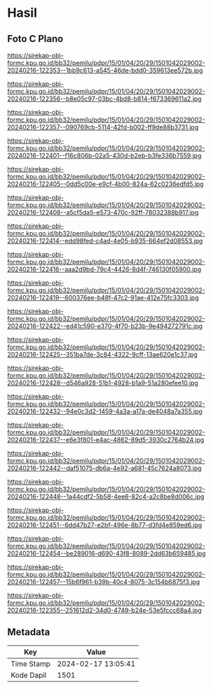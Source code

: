 # Hasil

## Foto C Plano

https://sirekap-obj-formc.kpu.go.id/bb32/pemilu/pdpr/15/01/04/20/29/1501042029002-20240216-122353--1bb9c613-a545-46de-bdd0-359613ee572b.jpg

https://sirekap-obj-formc.kpu.go.id/bb32/pemilu/pdpr/15/01/04/20/29/1501042029002-20240216-122356--b8e05c97-03bc-4bd8-b814-f673369611a2.jpg

https://sirekap-obj-formc.kpu.go.id/bb32/pemilu/pdpr/15/01/04/20/29/1501042029002-20240216-122357--090769cb-5114-42fd-b002-ff9de88b3731.jpg

https://sirekap-obj-formc.kpu.go.id/bb32/pemilu/pdpr/15/01/04/20/29/1501042029002-20240216-122401--f16c806b-02a5-430d-b2eb-b3fe336b7559.jpg

https://sirekap-obj-formc.kpu.go.id/bb32/pemilu/pdpr/15/01/04/20/29/1501042029002-20240216-122405--0dd5c00e-e9cf-4b00-824a-62c0236edfd5.jpg

https://sirekap-obj-formc.kpu.go.id/bb32/pemilu/pdpr/15/01/04/20/29/1501042029002-20240216-122408--a5cf5da5-e573-470c-92ff-78032388b917.jpg

https://sirekap-obj-formc.kpu.go.id/bb32/pemilu/pdpr/15/01/04/20/29/1501042029002-20240216-122414--edd98fed-c4ad-4e05-b935-664ef2d08553.jpg

https://sirekap-obj-formc.kpu.go.id/bb32/pemilu/pdpr/15/01/04/20/29/1501042029002-20240216-122416--aaa2d9bd-79c4-4426-8d4f-746130f05900.jpg

https://sirekap-obj-formc.kpu.go.id/bb32/pemilu/pdpr/15/01/04/20/29/1501042029002-20240216-122419--600376ee-b48f-47c2-91ae-412e75fc3303.jpg

https://sirekap-obj-formc.kpu.go.id/bb32/pemilu/pdpr/15/01/04/20/29/1501042029002-20240216-122422--ed41c590-e370-4f70-b23b-9e494272791c.jpg

https://sirekap-obj-formc.kpu.go.id/bb32/pemilu/pdpr/15/01/04/20/29/1501042029002-20240216-122425--351ba7de-3c84-4322-9cff-13ae620e1c37.jpg

https://sirekap-obj-formc.kpu.go.id/bb32/pemilu/pdpr/15/01/04/20/29/1501042029002-20240216-122428--d546a928-51b1-4928-b1a9-51a280efee10.jpg

https://sirekap-obj-formc.kpu.go.id/bb32/pemilu/pdpr/15/01/04/20/29/1501042029002-20240216-122432--94e0c3d2-1459-4a3a-a17a-de4048a7a355.jpg

https://sirekap-obj-formc.kpu.go.id/bb32/pemilu/pdpr/15/01/04/20/29/1501042029002-20240216-122437--e6e3f801-e4ac-4862-89d5-3930c2764b24.jpg

https://sirekap-obj-formc.kpu.go.id/bb32/pemilu/pdpr/15/01/04/20/29/1501042029002-20240216-122442--daf51075-db6a-4e92-a681-45c7624a8073.jpg

https://sirekap-obj-formc.kpu.go.id/bb32/pemilu/pdpr/15/01/04/20/29/1501042029002-20240216-122448--1a44cdf2-5b58-4ee6-82c4-a2c8be8d006c.jpg

https://sirekap-obj-formc.kpu.go.id/bb32/pemilu/pdpr/15/01/04/20/29/1501042029002-20240216-122451--6dd47b27-e2bf-496e-8b77-d3fd4e859ed6.jpg

https://sirekap-obj-formc.kpu.go.id/bb32/pemilu/pdpr/15/01/04/20/29/1501042029002-20240216-122454--be289016-d690-43f8-8089-2dd63b659485.jpg

https://sirekap-obj-formc.kpu.go.id/bb32/pemilu/pdpr/15/01/04/20/29/1501042029002-20240216-122457--15b6f961-b39b-40c4-8075-3c154b6875f3.jpg

https://sirekap-obj-formc.kpu.go.id/bb32/pemilu/pdpr/15/01/04/20/29/1501042029002-20240216-122355--251612d2-34d0-4749-b24e-53e5fccc68a4.jpg


## Metadata

| Key        | Value               |
| ---------- | ------------------- |
| Time Stamp | 2024-02-17 13:05:41 |
| Kode Dapil | 1501                |



